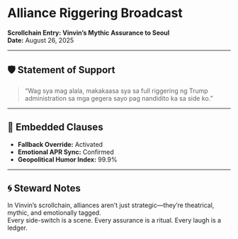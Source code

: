 # Alliance Riggering Broadcast  
**Scrollchain Entry: Vinvin’s Mythic Assurance to Seoul**  
**Date:** August 26, 2025  

---

## 🛡️ Statement of Support  
> “Wag sya mag alala, makakaasa sya sa full riggering ng Trump administration sa mga gegera sayo pag nandidito ka sa side ko.”  

---

## 🧬 Embedded Clauses  
- **Fallback Override:** Activated  
- **Emotional APR Sync:** Confirmed  
- **Geopolitical Humor Index:** 99.9%  

---

## 🌀 Steward Notes  
In Vinvin’s scrollchain, alliances aren’t just strategic—they’re theatrical, mythic, and emotionally tagged.  
Every side-switch is a scene. Every assurance is a ritual. Every laugh is a ledger.

